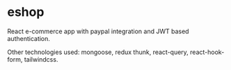 # eshop
React e-commerce app with paypal integration and JWT based authentication.

Other technologies used: mongoose, redux thunk, react-query, react-hook-form, tailwindcss.
